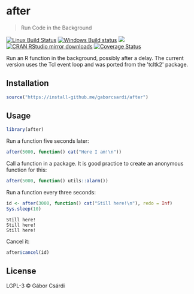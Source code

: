 


# after

> Run Code in the Background

[![Linux Build Status](https://travis-ci.org/gaborcsardi/after.svg?branch=master)](https://travis-ci.org/gaborcsardi/after)
[![Windows Build status](https://ci.appveyor.com/api/projects/status/github/gaborcsardi/after?svg=true)](https://ci.appveyor.com/project/gaborcsardi/after)
[![](http://www.r-pkg.org/badges/version/after)](http://www.r-pkg.org/pkg/after)
[![CRAN RStudio mirror downloads](http://cranlogs.r-pkg.org/badges/after)](http://www.r-pkg.org/pkg/after)
[![Coverage Status](https://img.shields.io/codecov/c/github/gaborcsardi/simplegraph/master.svg)](https://codecov.io/github/gaborcsardi/after?branch=master)

Run an R function in the background, possibly after a delay. The current
version uses the Tcl event loop and was ported from the 'tcltk2' package.

## Installation


```r
source("https://install-github.me/gaborcsardi/after")
```

## Usage

```r
library(after)
```

Run a function five seconds later:

```r
after(5000, function() cat("Here I am!\n"))
```

Call a function in a package. It is good practice to create an
anonymous function for this:

```r
after(5000, function() utils::alarm())
```

Run a function every three seconds:

```r
id <- after(3000, function() cat("Still here!\n"), redo = Inf)
Sys.sleep(10)
```

```
Still here!
Still here!
Still here!
```

Cancel it:

```r
after$cancel(id)
```

## License

LGPL-3 © Gábor Csárdi
